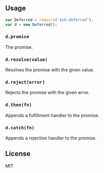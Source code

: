 ## Usage

````javascript
var Deferred = require('es6-deferred');
var d = new Deferred();
````

### `d.promise`

The promise.

### `d.resolve(value)`

Resolves the promise with the given value.

### `d.reject(error)`

Rejects the promise with the given error.

### `d.then(fn)`

Appends a fulfillment handler to the promise.

### `d.catch(fn)`

Appends a rejection handler to the promise.

## License

MIT
